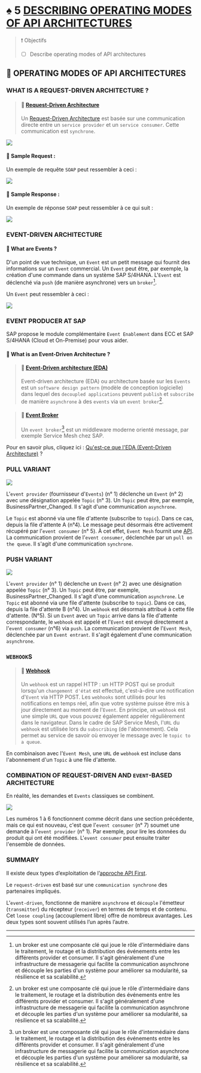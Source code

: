 # ♠ 5 [DESCRIBING OPERATING MODES OF API ARCHITECTURES](https://learning.sap.com/learning-journeys/developing-with-sap-integration-suite/describing-operating-modes-of-api-architectures_b47895bf-cd5c-45f0-8bef-11384e978629)

> :exclamation: Objectifs
>
> - [ ] Describe operating modes of API architectures

## :closed_book: OPERATING MODES OF API ARCHITECTURES

### WHAT IS A REQUEST-DRIVEN ARCHITECTURE ?

> #### :bookmark: [Request-Driven Architecture](../☼%20UNIT%200%20-%20Lexicon/♠%20Request-Driven%20Architecture.md)
>
> Un [Request-Driven Architecture](../☼%20UNIT%200%20-%20Lexicon/♠%20Request-Driven%20Architecture.md) est basée sur une communication directe entre un `service provider` et un `service consumer`. Cette communication est `synchrone`.

![](./RESSOURCES/CLD900_U1_L5_01.png)

#### :small_red_triangle_down: Sample Request :

Un exemple de requête `SOAP` peut ressembler à ceci :

![](./RESSOURCES/CLD900_20_U1L3_001_scr.png)

#### :small_red_triangle_down: Sample Response :

Un exemple de réponse `SOAP` peut ressembler à ce qui suit :

![](./RESSOURCES/CLD900_20_U1L3_002_scr.png)

### EVENT-DRIVEN ARCHITECTURE

#### :small_red_triangle_down: What are Events ?

D'un point de vue technique, un `Event` est un petit message qui fournit des informations sur un `Event` commercial. Un `Event` peut être, par exemple, la création d'une commande dans un système SAP S/4HANA. L'`Event` est déclenché via `push` (de manière asynchrone) vers un `broker`[^1].

Un `Event` peut ressembler à ceci :

![](./RESSOURCES/CLD900_20_U1L3_003_scr.png)

### EVENT PRODUCER AT SAP

SAP propose le module complémentaire `Event Enablement` dans ECC et SAP S/4HANA (Cloud et On-Premise) pour vous aider.

#### :small_red_triangle_down: What is an Event-Driven Architecture ?

> #### :bookmark: [Event-Driven architecture (EDA)](../☼%20UNIT%200%20-%20Lexicon/♠%20``Event``-Driven%20Architecture.md)
>
> Event-driven architecture (EDA) ou architecture basée sur les `Events` est un `software design pattern` (modèle de conception logicielle) dans lequel des `decoupled applications` peuvent `publish` et `subscribe` de manière `asynchrone` à des `events` via un `event broker`[^1].

> #### :bookmark: [Event Broker]()
>
> Un `event broker`[^1] est un middleware moderne orienté message, par exemple Service Mesh chez SAP.

Pour en savoir plus, cliquez ici : [Qu'est-ce que l'EDA (Event-Driven Architecture)](https://aws.amazon.com/what-is/eda/) ?

### PULL VARIANT

![](./RESSOURCES/CLD900_20_U1L3_005.png)

L'`event provider` (fournisseur d'`Events`) (n° 1) déclenche un `Event` (n° 2) avec une désignation appelée `Topic` (n° 3). Un `Topic` peut être, par exemple, BusinessPartner_Changed. Il s'agit d'une communication `asynchrone`.

Le `Topic` est abonné via une file d'attente (subscribe to `topic`). Dans ce cas, depuis la file d'attente A (n°4). Le message peut désormais être activement récupéré par l'`event consumer` (n° 5). À cet effet, `Event Mesh` fournit une [API](../☼%20UNIT%200%20-%20Lexicon/♠%20API.md). La communication provient de l'`event consumer`, déclenchée par un `pull on the queue`. Il s'agit d'une communication `synchrone`.

### PUSH VARIANT

![](./RESSOURCES/CLD900_20_U1L3_006.png)

L'`event provider` (n° 1) déclenche un `Event` (n° 2) avec une désignation appelée `Topic` (n° 3). Un `Topic` peut être, par exemple, BusinessPartner_Changed. Il s'agit d'une communication `asynchrone`. Le `Topic` est abonné via une file d'attente (subscribe to `topic`). Dans ce cas, depuis la file d'attente B (n°4). Un `webhook` est désormais attribué à cette file d'attente. (N°5). Si un `Event` avec un `Topic` arrive dans la file d'attente correspondante, le `webhook` est appelé et l'`Event` est envoyé directement a l'`event consumer` (n°6) via `push`. La communication provient de l'`Event Mesh`, déclenchée par un `Event entrant`. Il s'agit également d'une communication `asynchrone`.

### `WEBHOOK`S

> #### :bookmark: [Webhook]()
>
> Un `webhook` est un rappel HTTP : un HTTP POST qui se produit lorsqu'un `changement d'état` est effectué, c'est-à-dire une notification d'`Event` via HTTP POST. Les `webhooks` sont utilisés pour les notifications en temps réel, afin que votre système puisse être mis à jour directement au moment de l'`Event`. En principe, un `webhook` est une simple `URL` que vous pouvez également appeler régulièrement dans le navigateur. Dans le cadre de SAP Service Mesh, l'`URL` du `webhook` est utilisée lors du `subscribing` (de l'abonnement). Cela permet au service de savoir où envoyer le message avec le `topic to a queue`.

En combinaison avec l'`Event Mesh`, une `URL` de `webhook` est incluse dans l'abonnement d'un `Topic` à une file d'attente.

### COMBINATION OF REQUEST-DRIVEN AND `EVENT`-BASED ARCHITECTURE

En réalité, les demandes et `Events` classiques se combinent.

![](./RESSOURCES/CLD900_20_U1L3_007.png)

Les numéros 1 à 6 fonctionnent comme décrit dans une section précédente, mais ce qui est nouveau, c'est que l'`event consumer` (n° 7) soumet une demande à l'`event provider` (n° 1). Par exemple, pour lire les données du produit qui ont été modifiées. L'`event consumer` peut ensuite traiter l'ensemble de données.

### SUMMARY

Il existe deux types d’exploitation de l’[approche API First](../☼%20UNIT%200%20-%20Lexicon/♠%20API%20First%20Approach.md).

Le `request-driven` est basé sur une `communication synchrone` des partenaires impliqués.

L'`event-driven`, fonctionne de manière `asynchrone` et `découple` l'émetteur (`transmitter`) du récepteur (`receiver`) en termes de temps et de contenu. Cet `loose coupling` (accouplement libre) offre de nombreux avantages. Les deux types sont souvent utilisés l’un après l’autre.

---

[^1]: un broker est une composante clé qui joue le rôle d'intermédiaire dans le traitement, le routage et la distribution des événements entre les différents provider et consumer. Il s'agit généralement d'une infrastructure de messagerie qui facilite la communication asynchrone et découple les parties d'un système pour améliorer sa modularité, sa résilience et sa scalabilité.
